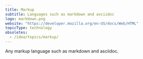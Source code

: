 ```yaml
---
title: Markup
subtitle: Languages such as markdown and asciidoc
logo: markdown.png
website: "https://developer.mozilla.org/en-US/docs/Web/HTML"
topicType: technology
obsoletes:
  - /idea/topics/markup/
---
```


Any markup language such as markdown and asciidoc.
